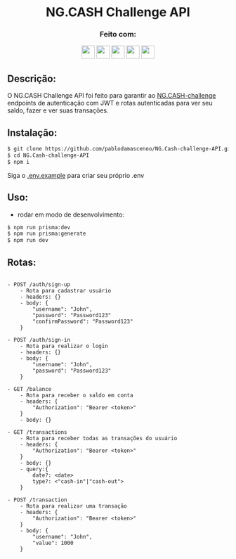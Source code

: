 <p align="center">
  <h1 align="center">
    NG.CASH Challenge API
  </h1>
</p>

<div align="center">
  <h3>Feito com:</h3> 
  <img src="https://img.shields.io/badge/docker-%230db7ed.svg?style=for-the-badge&logo=docker&logoColor=white" height="30px"/>
  <img src="https://img.shields.io/badge/typescript-%23007ACC.svg?style=for-the-badge&logo=typescript&logoColor=white" height="30px"/>
  <img src="https://img.shields.io/badge/node.js-6DA55F?style=for-the-badge&logo=node.js&logoColor=white" height="30px"/>
  <img src="https://img.shields.io/badge/express.js-%23404d59.svg?style=for-the-badge&logo=express&logoColor=%2361DAFB" height="30px"/>
  <img src="https://img.shields.io/badge/postgres-%23316192.svg?style=for-the-badge&logo=postgresql&logoColor=white" height="30px"/>

</div>

## Descrição:

O NG.CASH Challenge API foi feito para garantir ao [NG.CASH-challenge](https://github.com/pablodamascenoo/NG.Cash-challenge) endpoints de autenticação com JWT e rotas autenticadas para ver seu saldo, fazer e ver suas transações.

## Instalação:

```bash
$ git clone https://github.com/pablodamascenoo/NG.Cash-challenge-API.git
$ cd NG.Cash-challenge-API
$ npm i
```

Siga o [.env.example](.env.example) para criar seu próprio .env

## Uso:

- rodar em modo de desenvolvimento:

```bash
$ npm run prisma:dev
$ npm run prisma:generate
$ npm run dev
```

## Rotas:

```

- POST /auth/sign-up
    - Rota para cadastrar usuário
    - headers: {}
    - body: {
        "username": "John",
        "password": "Password123"
        "confirmPassword": "Password123"
    }

- POST /auth/sign-in
    - Rota para realizar o login
    - headers: {}
    - body: {
        "username": "John",
        "password": "Password123"
    }

- GET /balance
    - Rota para receber o saldo em conta
    - headers: {
        "Authorization": "Bearer <token>"
    }
    - body: {}

- GET /transactions
    - Rota para receber todas as transações do usuário
    - headers: {
        "Authorization": "Bearer <token>"
    }
    - body: {}
    - query:{
        date?: <date>
        type?: <"cash-in"|"cash-out">
    }

- POST /transaction
    - Rota para realizar uma transação
    - headers: {
        "Authorization": "Bearer <token>"
    }
    - body: {
        "username": "John",
        "value": 1000
    }
```
